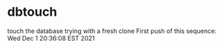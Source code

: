# dbtouch

touch the database
trying with a fresh clone
First push of this sequence: Wed Dec  1 20:36:08 EST 2021
